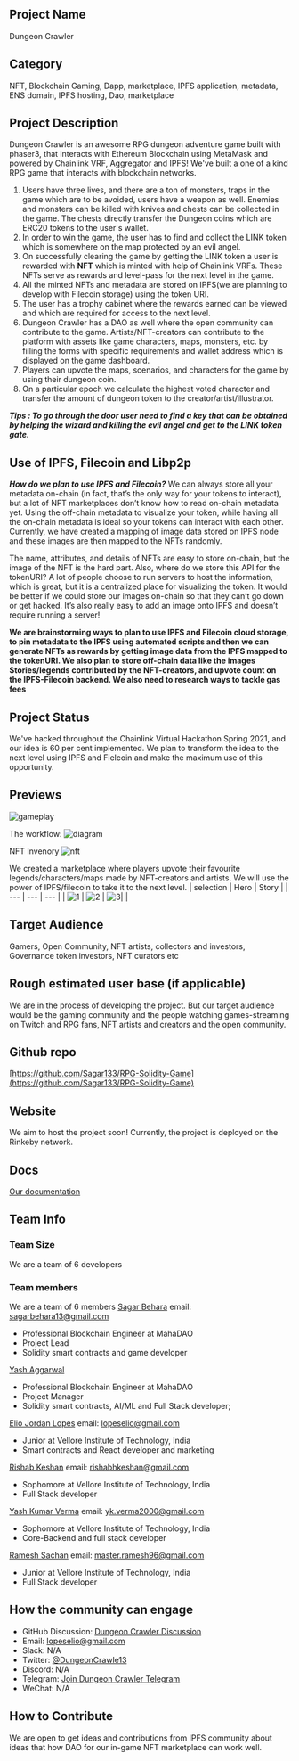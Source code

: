## Project Name <!-- Add your project name here with format "Project Name"-->
Dungeon Crawler

## Category 
<!--developer tooling, application, wallet, infrastructure, etc-->
NFT, Blockchain Gaming, Dapp, marketplace, IPFS application, metadata, ENS domain, IPFS hosting, Dao, marketplace

## Project Description
<!--Describe your project in a few sentences. -->

Dungeon Crawler is an awesome RPG dungeon adventure game built with phaser3, that interacts with Ethereum Blockchain using MetaMask and powered by Chainlink VRF, Aggregator and IPFS! We've built a one of a kind RPG game that interacts with blockchain networks. 
1. Users have three lives, and there are a ton of monsters, traps in the game which are to be avoided, users have a weapon as well. Enemies and monsters can be killed with knives and chests can be collected in the game. The chests directly transfer the Dungeon coins which are ERC20 tokens to the user's wallet. 
2. In order to win the game, the user has to find and collect the LINK token which is somewhere on the map protected by an evil angel.
3. On successfully clearing the game by getting the LINK token a user is rewarded with **NFT** which is minted with help of Chainlink VRFs. These NFTs serve as rewards and level-pass for the next level in the game.
4. All the minted NFTs and metadata are stored on IPFS(we are planning to develop with Filecoin storage) using the token URI.
5. The user has a trophy cabinet where the rewards earned can be viewed and which are required for access to the next level.
6. Dungeon Crawler has a DAO as well where the open community can contribute to the game. Artists/NFT-creators can contribute to the platform with assets like game characters, maps, monsters, etc. by filling the forms with specific requirements and wallet address which is displayed on the game dashboard.
7. Players can upvote the maps, scenarios, and characters for the game by using their dungeon coin. 
8. On a particular epoch we calculate the highest voted character and transfer the amount of dungeon token to the creator/artist/illustrator.

***Tips : To go through the door user need to find a key that can be obtained by helping the wizard and killing the evil angel and get to the LINK token gate.***



## Use of IPFS, Filecoin and Libp2p
<!-- Describe how your project uses any or all of these technologies, and why. -->
***How do we plan to use IPFS and Filecoin?***
We can always store all your metadata on-chain (in fact, that’s the only way for your tokens to interact), but a lot of NFT marketplaces don’t know how to read on-chain metadata yet. Using the off-chain metadata to visualize your token, while having all the on-chain metadata is ideal so your tokens can interact with each other. Currently, we have created a mapping of image data stored on IPFS node and these images are then mapped to the NFTs randomly. 

The name, attributes, and details of NFTs are easy to store on-chain, but the image of the NFT is the hard part. Also, where do we store this API for the tokenURI? A lot of people choose to run servers to host the information, which is great, but it is a centralized place for visualizing the token. It would be better if we could store our images on-chain so that they can’t go down or get hacked. It’s also really easy to add an image onto IPFS and doesn’t require running a server!

**We are brainstorming ways to plan to use IPFS and Filecoin cloud storage, to pin metadata to the IPFS using automated scripts and then we can generate NFTs as rewards by getting image data from the IPFS mapped to the tokenURI. We also plan to store off-chain data like the images Stories/legends contributed by the NFT-creators, and upvote count on the IPFS-Filecoin backend. We also need to research ways to tackle gas fees**

## Project Status
<!--brainstorming, fundraising, under development, beta, shipped, etc-->
We've hacked throughout the Chainlink Virtual Hackathon Spring 2021, and our idea is 60 per cent implemented. We plan to transform the idea to the next level using IPFS and Fielcoin and make the maximum use of this opportunity.

## Previews
<!--Add some screenshots to give a preview of your product-->
![gameplay](https://github.com/Sagar133/RPG-Solidity-Game/blob/master/blockchain/src/assets/gamescreen.png)

The workflow:
![diagram](https://github.com/Sagar133/RPG-Solidity-Game/blob/elio-blockchain/blockchain/src/assets/diagram.jpg)

NFT Invenory
![nft](https://github.com/Sagar133/RPG-Solidity-Game/blob/elio-blockchain/blockchain/src/assets/nft.png)

We created a marketplace where players upvote their favourite legends/characters/maps made by NFT-creators and artists. We will use the power of IPFS/filecoin to take it to the next level.
| selection | Hero | Story | 
| --- | --- | --- | 
| ![1](https://github.com/Sagar133/RPG-Solidity-Game/blob/elio-blockchain/blockchain/src/assets/selection.png) | ![2](https://github.com/Sagar133/RPG-Solidity-Game/blob/elio-blockchain/blockchain/src/assets/heroes.png) | ![3](https://github.com/Sagar133/RPG-Solidity-Game/blob/elio-blockchain/blockchain/src/assets/story.png)|  |

## Target Audience
<!--Describe who will be your project's users-->
Gamers, Open Community, NFT artists, collectors and investors, Governance token investors, NFT curators etc

## Rough estimated user base (if applicable)
<!--How many users do you have right now?-->
We are in the process of developing the project. But our target audience would be the gaming community and the people watching games-streaming on Twitch and RPG fans, NFT artists and creators and the open community.

## Github repo
<!--Attach a link to your GitHub repo - open source is required - please make sure your repo has a license file and is licensed using MIT open source license! -->
[https://github.com/Sagar133/RPG-Solidity-Game](https://github.com/Sagar133/RPG-Solidity-Game)

## Website
<!--Link your website if available-->
We aim to host the project soon! Currently, the project is deployed on the Rinkeby network.

## Docs
<!--Including a link to your project docs!-->
[Our documentation](https://github.com/Sagar133/RPG-Solidity-Game/blob/master/README.md)

## Team Info
<!-- Introduce your amazing team - how many team members are working on this project and who are they?-->

### Team Size  
We are a team of 6 developers

### Team members  
We are a team of 6 members
[Sagar Behara](https://github.com/sagar133/)  email: sagarbehara13@gmail.com 
- Professional Blockchain Engineer at MahaDAO
- Project Lead
- Solidity smart contracts and game developer

[Yash Aggarwal](https://github.com/ya98)
- Professional Blockchain Engineer at MahaDAO
- Project Manager 
- Solidity smart contracts, AI/ML and Full Stack developer;

[Elio Jordan Lopes](https://github.com/lopeselio/) email: lopeselio@gmail.com
- Junior at Vellore Institute of Technology, India
- Smart contracts and React developer and marketing

[Rishab Keshan](https://github.com/rishabhkeshan/) email: rishabhkeshan@gmail.com
- Sophomore at Vellore Institute of Technology, India
- Full Stack developer 

[Yash Kumar Verma](https:github.com/yashkumarverma/) email: yk.verma2000@gmail.com
- Sophomore at Vellore Institute of Technology, India
- Core-Backend and full stack developer 

[Ramesh Sachan](https:github.com/holps-7/) email: master.ramesh96@gmail.com
- Junior at Vellore Institute of Technology, India
- Full Stack developer


## How the community can engage
* GitHub Discussion: [Dungeon Crawler Discussion](https://github.com/ipfs/community/discussions/517)<!--Start a discussion with the community here: https://github.com/ipfs/community/discussions/new and attach the link!-->  
* Email:  lopeselio@gmail.com
* Slack:  N/A
* Twitter:  [@DungeonCrawle13](https://twitter.com/DungeonCrawle13)
* Discord:  N/A
* Telegram:  [Join Dungeon Crawler Telegram](https://t.me/joinchat/yClr8VGX2gE1ZDc1)
* WeChat:  N/A

## How to Contribute
<!--How can the community contribute to your project?-->
We are open to get ideas and contributions from IPFS community about ideas that how DAO for our in-game NFT marketplace can work well.
